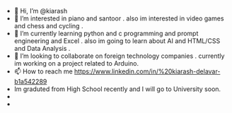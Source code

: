 - 👋 Hi, I’m @kiarash
- 👀 I’m interested in piano and santoor . also im interested in video games and chess and cycling . 
- 🌱 I’m currently learning python and c programming and prompt engineering and Excel . also im going to learn about AI and HTML/CSS and Data Analysis . 
- 💞️ I’m looking to collaborate on foreign technology companies . currently im working on a project related to Arduino. 
- 📫 How to reach me https://www.linkedin.com/in/%20kiarash-delavar-b1a542289
- Im graduted from High School recently and I will go to University soon.
- 
-  
<!---
kiarashdelavar/kiarashdelavar is a ✨ special ✨ repository because its `README.md` (this file) appears on your GitHub profile.
You can click the Preview link to take a look at your changes.
--->
